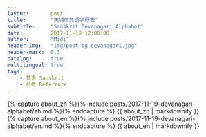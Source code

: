```yaml
---
layout:       post
title:        "天城体梵语字母表"
subtitle:     "Sanskrit Devanagari Alphabet"
date:         2017-11-19 12:00:00
author:       "Midi"
header-img:   "img/post-bg-devanagari.jpg"
header-mask:  0.3
catalog:      true
multilingual: true
tags:
    - 梵语 Sanskrit
    - 参考 Reference
---
```


<!-- Chinese Version -->
<div class="zh post-container">
    {% capture about_zh %}{% include posts/2017-11-19-devanagari-alphabet/zh.md %}{% endcapture %}
    {{ about_zh | markdownify }}
</div>

<!-- English Version -->
<div class="en post-container">
    {% capture about_en %}{% include posts/2017-11-19-devanagari-alphabet/en.md %}{% endcapture %}
    {{ about_en | markdownify }}
</div>
